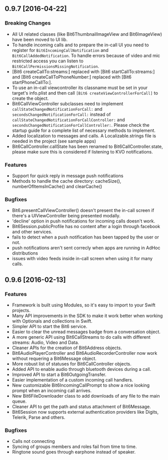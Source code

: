 ## 0.9.7 [2016-04-22]

### Breaking Changes
- All UI related classes (like Bit6ThumbnailImageView and Bit6ImageView) have been moved to UI lib.
- To handle incoming calls and to prepare the in-call UI you need to register for `Bit6IncomingCallNotification` and `Bit6CallAddedNotification`. To handle errors because of video and mic restricted access you can listen to `Bit6CallPermissionsMissingNotification`.
- [Bit6 createCallTo:streams:] replaced with [Bit6 startCallTo:streams:] and [Bit6 createCallToPhoneNumber:] replaced with [Bit6 startPhoneCallTo:]. 
- To use an in-call viewcontroller its classname must be set in your target's info.plist and then call `[Bit6 createViewControllerForCall]` to create the object.
- Bit6CallViewController subclasses need to implement `callStateChangedNotificationForCall:` and `secondsChangedNotificationForCall:` instead of `callStateChangedNotificationForCallController:` and `secondsChangedNotificationForCallController:`. Please check the startup guide for a complete list of necessary methods to implement.
- Added localization to messages and calls. A Localizable.strings file is needed in the project (see sample apps)
- Bit6CallController.callState has been renamed to Bit6CallController.state, please make sure this is considered if listening to KVO notifications.

### Features
- Support for quick reply in message push notifications
- Methods to handle the cache directory: cacheSize(), numberOfItemsInCache() and clearCache()

### Bugfixes
- Bit6.presentCallViewController() doesn't present the in-call screen if there's a UIViewController being presented modally.
- 'decline' option in push notifications for incoming calls doesn't work.
- Bit6Session.publicProfile has no content after a login through facebook and other services.
- fails to detect when a push notification has been tapped by the user or not.
- push notifications aren't sent correcly when apps are running in AdHoc distributions
- issues with video feeds inside in-call screen when using it for many calls.

## 0.9.6 [2016-02-13]

### Features
- Framework is built using Modules, so it's easy to import to your Swift projects.
- Many API improvements in the SDK to make it work better when working with Optionals and collections in Swift.
- Simpler API to start the Bit6 service.
- Easier to clear the unread messages badge from a conversation object.
- A more generic API using Bit6CallStreams to do calls with different streams: Audio, Video and Data.
- Cleaner APIs for the creation of Bit6Address objects.
- Bit6AudioPlayerController and Bit6AudioRecorderController now work without requering a Bit6Message object.
- More robust list of statuses for Bit6CallController objects.
- Added API to enable audio through bluetooth devices during a call.
- Improved API to start a Bit6OutgoingTransfer.
- Easier implementation of a custom incoming call handlers.
- New customizable Bit6IncomingCallPrompt to show a nice looking prompt when an incoming call arrives.
- New Bit6FileDownloader class to add downloads of any file to the main queue.
- Cleaner API to get the path and status attachment of Bit6Message.
- Bit6Session now supports external authentication providers like
Digits, Telerik, Parse and others.

### Bugfixes
- Calls not connecting
- Syncing of groups members and roles fail from time to time.
- Ringtone sound goes through earphone instead of speaker.
